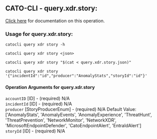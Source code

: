 
## CATO-CLI - query.xdr.story:
[Click here](https://api.catonetworks.com/documentation/#query-query.xdr.story) for documentation on this operation.

### Usage for query.xdr.story:

`catocli query xdr story -h`

`catocli query xdr story <json>`

`catocli query xdr story "$(cat < query.xdr.story.json)"`

`catocli query xdr story '{"incidentId":"id","producer":"AnomalyStats","storyId":"id"}'`


#### Operation Arguments for query.xdr.story ####

`accountID` [ID] - (required) N/A    
`incidentId` [ID] - (required) N/A    
`producer` [StoryProducerEnum] - (required) N/A Default Value: ['AnomalyStats', 'AnomalyEvents', 'AnomalyExperience', 'ThreatHunt', 'ThreatPrevention', 'NetworkMonitor', 'NetworkXDR', 'MicrosoftEndpointDefender', 'CatoEndpointAlert', 'EntraIdAlert']   
`storyId` [ID] - (required) N/A    
